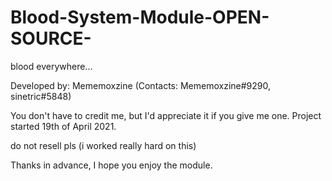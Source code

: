 # Blood-System-Module-OPEN-SOURCE-
blood everywhere...

Developed by: Mememoxzine (Contacts: Mememoxzine#9290, sinetric#5848)

You don't have to credit me, but I'd appreciate it if you give me one. Project started 19th of April 2021.

do not resell pls (i worked really hard on this)

Thanks in advance, I hope you enjoy the module.
